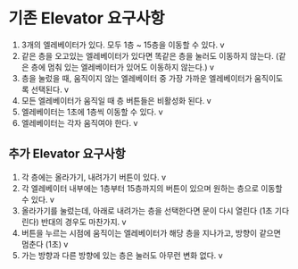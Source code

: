 # 기존 Elevator 요구사항

1. 3개의 엘레베이터가 있다. 모두 1층 ~ 15층을 이동할 수 있다. v
2. 같은 층을 오고있는 엘레베이터가 있다면 똑같은 층을 눌러도 이동하지 않는다. (같은 층에 멈춰 있는 엘레베이터가 있어도 이동하지 않는다.) v
3. 층을 눌렀을 때, 움직이지 않는 엘레베이터 중 가장 가까운 엘레베이터가 움직이도록 선택된다. v
4. 모든 엘레베이터가 움직일 때 층 버튼들은 비활성화 된다. v
5. 엘레베이터는 1초에 1층씩 이동할 수 있다. v
6. 엘레베이터는 각자 움직여야 한다. v

## 추가 Elevator 요구사항

1. 각 층에는 올라가기, 내려가기 버튼이 있다. v
2. 각 엘레베이터 내부에는 1층부터 15층까지의 버튼이 있으며 원하는 층으로 이동할 수 있다. v
3. 올라가기를 눌렀는데, 아래로 내려가는 층을 선택한다면 문이 다시 열린다 (1초 기다린다) 반대의 경우도 마찬가지. v
4. 버튼을 누르는 시점에 움직이는 엘레베이터가 해당 층을 지나가고, 방향이 같으면 멈춘다 (1초) v
5. 가는 방향과 다른 방향에 있는 층은 눌러도 아무런 변화 없다. v
